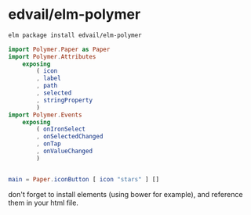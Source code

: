 # edvail/elm-polymer
```bash
elm package install edvail/elm-polymer
```
```elm
import Polymer.Paper as Paper
import Polymer.Attributes
    exposing
        ( icon
        , label
        , path
        , selected
        , stringProperty
        )
import Polymer.Events
    exposing
        ( onIronSelect
        , onSelectedChanged
        , onTap
        , onValueChanged
        )


main = Paper.iconButton [ icon "stars" ] []
```

don't forget to install elements (using bower for example), and reference them in your html file.
